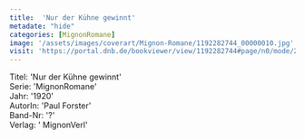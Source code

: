 ```yaml
---
title:  'Nur der Kühne gewinnt'
metadate: "hide"
categories: [MignonRomane]
image: '/assets/images/coverart/Mignon-Romane/1192282744_00000010.jpg'
visit: 'https://portal.dnb.de/bookviewer/view/1192282744#page/n0/mode/2up'
---
```

Titel: 'Nur der Kühne gewinnt' <br>
Serie: 'MignonRomane' <br>
Jahr: '1920' <br>
AutorIn: 'Paul Forster' <br>
Band-Nr: '?' <br>
Verlag: ' MignonVerl'